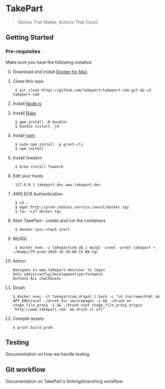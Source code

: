 # TakePart

> Stories That Matter, Actions That Count

## Getting Started

### Pre-requisites

Make sure you have the following installed

0. Download and Install [Docker for Mac](https://download.docker.com/mac/stable/Docker.dmg)

1. Clone this repo

        $ git clone https://github.com/takepart/takepart-com.git && cd takepart-com

2. Install [Node.js](https://nodejs.org/en/)

3. Install [Ruby](https://www.ruby-lang.org/en/)

        $ gem install -N bundler
        $ bundle install -j4

4. Install [npm](https://www.npmjs.com/)

        $ sudo npm install -g grunt-cli
        $ npm install

5. Install fswatch

        $ brew install fswatch


6. Edit your hosts

        127.0.0.1 takepart.dev www.takepart.dev

7. AWS ECR Authentication

        $ cd ~
        $ wget http://prod-jenkins.service.consul/docker.tgz
        $ tar -xzf docker.tgz

8. Start TakePart - create and run the containers

        $ docker-sync-stack start

9. MySQL

        $ docker exec -i takepartcom_db_1 mysql -uroot -proot takepart < ~/dumps/TP-prod-2016-10-10-00-15-00.sql

10. Admin

        Navigate to www.takepart.dev/user to login
        Goto admin/config/development/performance
        Uncheck ALL checkboxes

11. Drush

        $ docker exec -it takepartcom_drupal_1 bash -c "cd /var/www/html && APP_ENV=local ./drush dis securepages -y && ./drush en stage_file_proxy -y && ./drush vset stage_file_proxy_origin 'http://www.takepart.com' && drush cc all"

12. Compile assets

        $ grunt build_prod


## Testing
Documentation on how we handle testing


## Git workflow
Documentation on TakePart's forking/branching workflow
